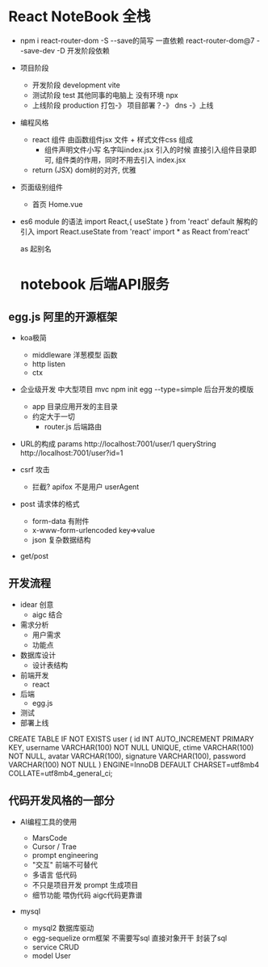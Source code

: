 # React NoteBook 全栈

- npm i react-router-dom -S
  --save的简写 一直依赖 react-router-dom@7 
  --save-dev -D 开发阶段依赖

- 项目阶段
  - 开发阶段 development   vite 
  - 测试阶段 test 其他同事的电脑上 没有环境 npx
  - 上线阶段 production   打包-》 项目部署？-》 dns -》上线

- 编程风格
  - react 组件 由函数组件jsx 文件 + 样式文件css 组成 
    - 组件声明文件小写  名字叫index.jsx
    引入的时候 直接引入组件目录即可, 组件类的作用，同时不用去引入 index.jsx
  - return (JSX) dom树的对齐, 优雅

- 页面级别组件
  - 首页
    Home.vue 

- es6 module 的语法
  import React,{ useState } from 'react'
  default 解构的引入
  import React.useState from 'react'
  import * as React from'react'

  as 起别名












  # notebook  后端API服务

## egg.js 阿里的开源框架
- koa极简
  - middleware 洋葱模型 函数
  - http listen
  - ctx
- 企业级开发  中大型项目
   mvc
   npm init egg --type=simple
   后台开发的模版
   - app 目录应用开发的主目录
   - 约定大于一切
     - router.js 后端路由

- URL的构成
  params
  http://localhost:7001/user/1
  queryString
  http://localhost:7001/user?id=1

- csrf 攻击
  - 拦截?
    apifox 不是用户
    userAgent 

- post 请求体的格式
  - form-data 有附件 
  - x-www-form-urlencoded key=>value 
  - json 复杂数据结构
- get/post

## 开发流程
- idear 创意
  - aigc 结合
- 需求分析
  - 用户需求
  - 功能点
- 数据库设计
  - 设计表结构
- 前端开发
  - react 
- 后端
  - egg.js
- 测试
- 部署上线

 CREATE TABLE IF NOT EXISTS user ( id INT AUTO_INCREMENT PRIMARY KEY, username VARCHAR(100) NOT NULL UNIQUE, ctime VARCHAR(100) NOT NULL, avatar VARCHAR(100), signature VARCHAR(100), password VARCHAR(100) NOT NULL ) ENGINE=InnoDB DEFAULT CHARSET=utf8mb4 COLLATE=utf8mb4_general_ci;

## 代码开发风格的一部分
- AI编程工具的使用
  - MarsCode
  - Cursor / Trae
  - prompt engineering
  - "交互" 前端不可替代
  - 多语言 低代码
  - 不只是项目开发 prompt 生成项目
  - 细节功能 喂伪代码 aigc代码更靠谱
 
- mysql
  - mysql2 数据库驱动
  - egg-sequelize orm框架
    不需要写sql 直接对象开干
    封装了sql
  - service 
    CRUD
  - model
    User